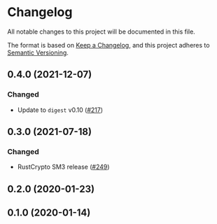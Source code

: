 # Changelog

All notable changes to this project will be documented in this file.

The format is based on [Keep a Changelog](https://keepachangelog.com/en/1.0.0/),
and this project adheres to [Semantic Versioning](https://semver.org/spec/v2.0.0.html).

## 0.4.0 (2021-12-07)
### Changed
- Update to `digest` v0.10 ([#217])

[#217]: https://github.com/RustCrypto/hashes/pull/217

## 0.3.0 (2021-07-18)
### Changed
- RustCrypto SM3 release ([#249])

[#249]: https://github.com/RustCrypto/hashes/pull/249

## 0.2.0 (2020-01-23)

## 0.1.0 (2020-01-14)
